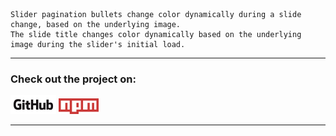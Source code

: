 ```
Slider pagination bullets change color dynamically during a slide change, based on the underlying image.
The slide title changes color dynamically based on the underlying image during the slider's initial load.
```
---
### Check out the project on:

[![GitHub](./github-sm.png)](https://github.com/JRoussos/contrast-checker)
[![NPM](./npm-sm.png)](https://www.npmjs.com/package/@roussos/contrast-checker)

---